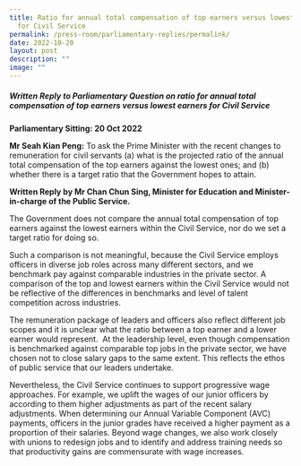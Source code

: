 ```yaml
---
title: Ratio for annual total compensation of top earners versus lowest earners
  for Civil Service
permalink: /press-room/parliamentary-replies/permalink/
date: 2022-10-20
layout: post
description: ""
image: ""
---
```

##### Written Reply to Parliamentary Question on ratio for annual total compensation of top earners versus lowest earners for Civil Service  

**Parliamentary Sitting: 20 Oct 2022**  
  
**Mr Seah Kian Peng:** To ask the Prime Minister with the recent changes to remuneration for civil servants (a) what is the projected ratio of the annual total compensation of the top earners against the lowest ones; and (b) whether there is a target ratio that the Government hopes to attain.  
  
**Written Reply by Mr Chan Chun Sing, Minister for Education and Minister-in-charge of the Public Service.**  
  
The Government does not compare the annual total compensation of top earners against the lowest earners within the Civil Service, nor do we set a target ratio for doing so.  
  
Such a comparison is not meaningful, because the Civil Service employs officers in diverse job roles across many different sectors, and we benchmark pay against comparable industries in the private sector. A comparison of the top and lowest earners within the Civil Service would not be reflective of the differences in benchmarks and level of talent competition across industries.  
  
The remuneration package of leaders and officers also reflect different job scopes and it is unclear what the ratio between a top earner and a lower earner would represent.  At the leadership level, even though compensation is benchmarked against comparable top jobs in the private sector, we have chosen not to close salary gaps to the same extent. This reflects the ethos of public service that our leaders undertake.  
  
Nevertheless, the Civil Service continues to support progressive wage approaches. For example, we uplift the wages of our junior officers by according to them higher adjustments as part of the recent salary adjustments. When determining our Annual Variable Component (AVC) payments, officers in the junior grades have received a higher payment as a proportion of their salaries. Beyond wage changes, we also work closely with unions to redesign jobs and to identify and address training needs so that productivity gains are commensurate with wage increases.